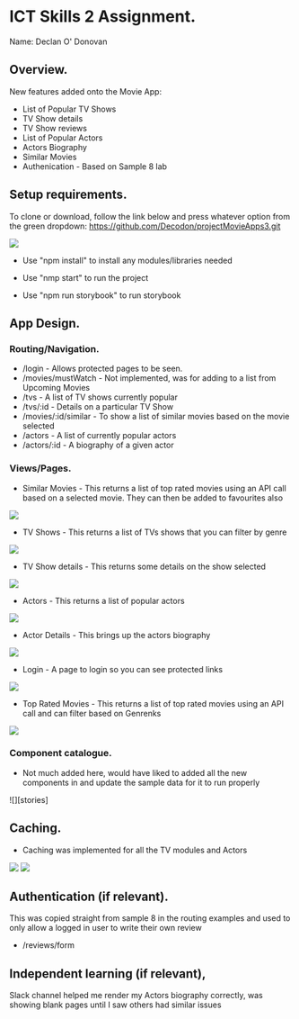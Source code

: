 
# ICT Skills 2 Assignment.

Name: Declan O' Donovan

## Overview.

New features added onto the Movie App:

+ List of Popular TV Shows
+ TV Show details
+ TV Show reviews
+ List of Popular Actors
+ Actors Biography
+ Similar Movies
+ Authenication - Based on Sample 8 lab

## Setup requirements.

To clone or download, follow the link below and press whatever option from the green dropdown:
https://github.com/Decodon/projectMovieApps3.git

![][cD]

+ Use "npm install" to install any modules/libraries needed

+ Use "nmp start" to run the project

+ Use "npm run storybook" to run storybook

## App Design.

### Routing/Navigation.

+ /login - Allows protected pages to be seen.
+ /movies/mustWatch - Not implemented, was for adding to a list from Upcoming Movies 
+ /tvs - A list of TV shows currently popular
+ /tvs/:id - Details on a particular TV Show
+ /movies/:id/similar - To show a list of similar movies based on the movie selected
+ /actors - A list of currently popular actors
+ /actors/:id - A biography of a given actor


### Views/Pages.
+ Similar Movies - This returns a list of top rated movies using an API call based on a selected movie. They can then be added to favourites also

![][d1]

+ TV Shows - This returns a list of TVs shows that you can filter by genre

![][d2]

+ TV Show details - This returns some details on the show selected

![][d3]

+ Actors - This returns a list of popular actors

![][d4]

+ Actor Details - This brings up the actors biography

![][d5]

+ Login - A page to login so you can see protected links

![][d6]

+ Top Rated Movies - This returns a list of top rated movies using an API call and can filter based on Genrenks

![][d7]



### Component catalogue.
+ Not much added here, would have liked to added all the new components in and update the sample data for it to run properly

![][stories]

## Caching.
+ Caching was implemented for all the TV modules and Actors

![][caching1]
![][caching2]

## Authentication (if relevant).

This was copied straight from sample 8 in the routing examples and used to only allow a logged in user to write their own review
+ /reviews/form

## Independent learning (if relevant),
Slack channel helped me render my Actors biography correctly, was showing blank pages until I saw others had similar issues

[cD]: ./public/codeDownload.JPG
[d1]: ./public/similarMovies.JPG
[d2]: ./public/tvShows.JPG
[d3]: ./public/tvDetails.JPG
[d4]: ./public/popularActors.JPG
[d5]: ./public/actorDetails.JPG
[d6]: ./public/login.JPG
[d7]: ./public/topRated.JPG
[detail]: ./public/detail.png
[caching1]: ./public/cachingActors.JPG
[caching2]: ./public/cachingTv.JPG
[auth]: ./public/protectedView.JPG